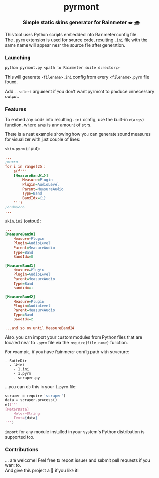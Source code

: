 <h1 align="center">pyrmont</h1>
<h3 align="center">Simple static skins generator for Rainmeter ✒️ 🌧️</h3>

This tool uses Python scripts embedded into Rainmeter config file.<br>
The `.pyrm` extension is used for source code, resulting `.ini` file
with the same name will appear near the source file after generation.

### Launching

`python pyrmont.py <path to Rainmeter suite directory>`

This will generate `<filename>.ini` config from every `<filename>.pyrm` file found.

Add `--silent` argument if you don't want pyrmont to produce unnecessary output.

### Features

To embed any code into resulting `.ini` config, use the built-in `e(args)` function,
where `args` is any amount of `str`s.

There is a neat example showing how you can generate sound measures
for visualizer with just couple of lines:

`skin.pyrm` (input):

```ini
...
;macro
for i in range(25):
    e(f'''
    [MeasureBand{i}]
        Measure=Plugin
        Plugin=AudioLevel
        Parent=MeasureAudio
        Type=Band
        BandIdx={i}
    ''')
;endmacro
...
```

`skin.ini` (output):

```ini
...
[MeasureBand0]
    Measure=Plugin
    Plugin=AudioLevel
    Parent=MeasureAudio
    Type=Band
    BandIdx=0

[MeasureBand1]
    Measure=Plugin
    Plugin=AudioLevel
    Parent=MeasureAudio
    Type=Band
    BandIdx=1

[MeasureBand2]
    Measure=Plugin
    Plugin=AudioLevel
    Parent=MeasureAudio
    Type=Band
    BandIdx=2

...and so on until MeasureBand24
```

Also, you can import your custom modules from Python files
that are located near to `.pyrm` file via the `require(file_name)` function.

For example, if you have Rainmeter config path with structure:

```plain-text
- SuiteDir
  - Skin1
    - 1.ini
    - 1.pyrm
    - scraper.py
```

...you can do this in your `1.pyrm` file:

```py
scraper = require('scraper')
data = scraper.process()
e(f'''
[MeterData]
    Meter=String
    Text={data}
''')
```

`import` for any module installed in your system's Python distribution is supported too.

### Contributions
... are welcome! Feel free to report issues and submit pull requests if you want to.<br>
And give this project a 🌟 if you like it!
